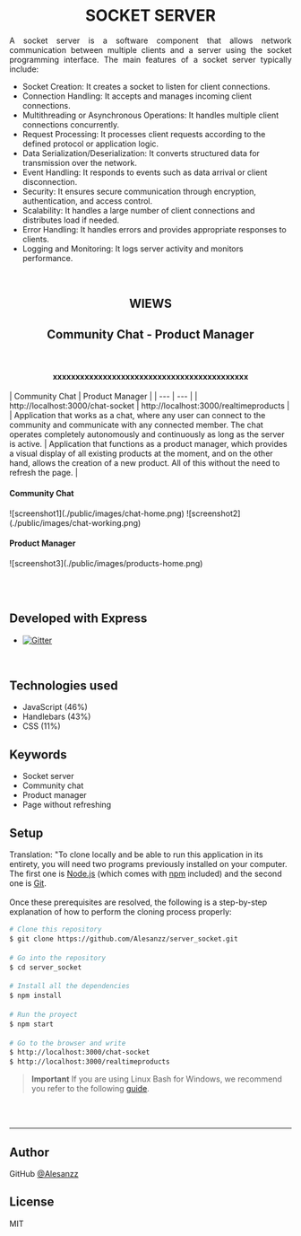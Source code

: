 <h1 align="center">
SOCKET SERVER
</h1> 

<p align="justify">A socket server is a software component that allows network communication between multiple clients and a server using the socket programming interface. The main features of a socket server typically include:

- Socket Creation: It creates a socket to listen for client connections.
- Connection Handling: It accepts and manages incoming client connections.
- Multithreading or Asynchronous Operations: It handles multiple client connections concurrently.
- Request Processing: It processes client requests according to the defined protocol or application logic.
- Data Serialization/Deserialization: It converts structured data for transmission over the network.
- Event Handling: It responds to events such as data arrival or client disconnection.
- Security: It ensures secure communication through encryption, authentication, and access control.
- Scalability: It handles a large number of client connections and distributes load if needed.
- Error Handling: It handles errors and provides appropriate responses to clients.
- Logging and Monitoring: It logs server activity and monitors performance.</p>
<br>

<h2 align="center">
WIEWS
</h2>
<h2 align="center">
Community Chat - Product Manager
</h2>
<br>
<h4 align="center">xxxxxxxxxxxxxxxxxxxxxxxxxxxxxxxxxxxxxxxxxxx</h4>
| Community Chat | Product Manager |
| --- | --- |
| http://localhost:3000/chat-socket | http://localhost:3000/realtimeproducts |
| Application that works as a chat, where any user can connect to the community and communicate with any connected member. The chat operates completely autonomously and continuously as long as the server is active. | Application that functions as a product manager, which provides a visual display of all existing products at the moment, and on the other hand, allows the creation of a new product. All of this without the need to refresh the page. |

<br>
<h4>Community Chat</h4>
![screenshot1](./public/images/chat-home.png)
![screenshot2](./public/images/chat-working.png)
<h4>Product Manager</h4>
![screenshot3](./public/images/products-home.png)

 <br> <br>
##  Developed with Express
  - <a href="https://www.npmjs.com/package/express">
    <img src="https://badge.fury.io/js/express.svg"
         alt="Gitter">
  </a>
  
  <br>

## Technologies used

- JavaScript (46%)
- Handlebars (43%)
- CSS (11%)

## Keywords

- Socket server
- Community chat
- Product manager
- Page without refreshing

## Setup

Translation: "To clone locally and be able to run this application in its entirety, you will need two programs previously installed on your computer. The first one is [Node.js](https://nodejs.org/en/download/) (which comes with [npm](http://npmjs.com) included) and the second one is [Git](https://git-scm.com).
<br>
<br>
Once these prerequisites are resolved, the following is a step-by-step explanation of how to perform the cloning process properly:

```bash
# Clone this repository
$ git clone https://github.com/Alesanzz/server_socket.git

# Go into the repository
$ cd server_socket

# Install all the dependencies
$ npm install

# Run the proyect
$ npm start

# Go to the browser and write
$ http://localhost:3000/chat-socket
$ http://localhost:3000/realtimeproducts
```

> **Important**
> If you are using Linux Bash for Windows, we recommend you refer to the following [guide](https://www.howtogeek.com/261575/how-to-run-graphical-linux-desktop-applications-from-windows-10s-bash-shell/).



<br><br>

---

 
## Author

GitHub [@Alesanzz](https://github.com/Alesanzz)  

## License

MIT